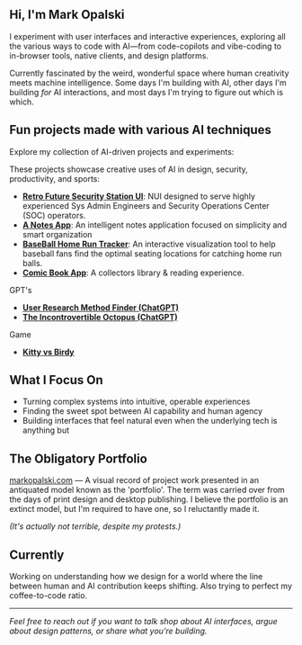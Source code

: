 ## Hi, I'm Mark Opalski

I experiment with user interfaces and interactive experiences, exploring all the various ways to code with AI—from code-copilots and vibe-coding to in-browser tools, native clients, and design platforms.

Currently fascinated by the weird, wonderful space where human creativity meets machine intelligence. Some days I'm building with AI, other days I'm building *for* AI interactions, and most days I'm trying to figure out which is which.

## Fun projects made with various AI techniques

Explore my collection of AI-driven projects and experiments: 

These projects showcase creative uses of AI in design, security, productivity, and sports:
- **[Retro Future Security Station UI](https://guardian-ai-monitor.netlify.app/ "https://guardian-ai-monitor.netlify.app/")**: NUI designed to serve highly experienced Sys Admin Engineers and Security Operations Center (SOC) operators. 
- **[A Notes App](https://markopalski.github.io/prompt-playground/projects/todo-app/)**: An intelligent notes application focused on simplicity and smart organization  
- **[BaseBall Home Run Tracker](https://imaginative-bublanina-75efd1.netlify.app/)**: An interactive visualization tool to help baseball fans find the optimal seating locations for catching home run balls.
- **[Comic Book App](https://comic-library-applic-my36.bolt.host/)**: A collectors library & reading experience.

GPT's
- **[User Research Method Finder (ChatGPT)]()** 
- **[The Incontrovertible Octopus (ChatGPT)]()**

Game
- **[Kitty vs Birdy](https://scratch.mit.edu/projects/945045567/)**



## What I Focus On

- Turning complex systems into intuitive, operable experiences
- Finding the sweet spot between AI capability and human agency
- Building interfaces that feel natural even when the underlying tech is anything but

## The Obligatory Portfolio

[markopalski.com](https://www.markopalski.com/) — A visual record of project work presented in an antiquated model known as the 'portfolio'. The term was carried over from the days of print design and desktop publishing. I believe the portfolio is an extinct model, but I'm required to have one, so I reluctantly made it.

*(It's actually not terrible, despite my protests.)*

## Currently

Working on understanding how we design for a world where the line between human and AI contribution keeps shifting. Also trying to perfect my coffee-to-code ratio.

---

*Feel free to reach out if you want to talk shop about AI interfaces, argue about design patterns, or share what you're building.*
